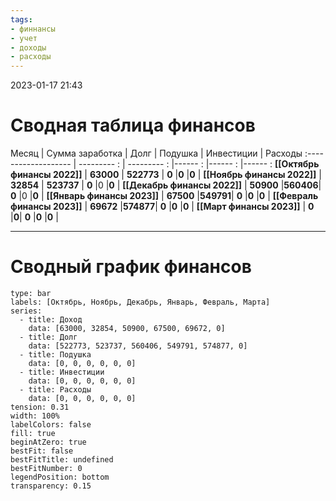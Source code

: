 ```yaml
---
tags:
- финнансы
- учет
- доходы
- расходы
---
```


2023-01-17
21:43

# Сводная таблица финансов

Месяц | Сумма заработка | Долг | Подушка | Инвестиции | Расходы
:------------------- | --------- : | --------- : |------ : |------ : |------ :
**[[Октябрь финансы 2022]]** | **63000** | **522773** | **0** |**0** |**0** |
**[[Ноябрь финансы 2022]]** | **32854** | **523737** | **0** |0 |**0** |
**[[Декабрь финансы 2022]]** | **50900** |**560406**| **0** |0 |**0** |
**[[Январь финансы 2023]]** | **67500** |**549791**| **0** |**0** |**0** |
**[[Февраль финансы 2023]]** | **69672** |**574877**| **0** |**0** |**0** |
**[[Март финансы 2023]]** | **0** |**0**| **0** |**0** |**0** |

---
# Сводный график финансов

```chart
type: bar
labels: [Октябрь, Ноябрь, Декабрь, Январь, Февраль, Марта]
series:
  - title: Доход
    data: [63000, 32854, 50900, 67500, 69672, 0]
  - title: Долг
    data: [522773, 523737, 560406, 549791, 574877, 0]
  - title: Подушка
    data: [0, 0, 0, 0, 0, 0]
  - title: Инвестиции
    data: [0, 0, 0, 0, 0, 0]
  - title: Расходы
    data: [0, 0, 0, 0, 0, 0]
tension: 0.31
width: 100%
labelColors: false
fill: true
beginAtZero: true
bestFit: false
bestFitTitle: undefined
bestFitNumber: 0
legendPosition: bottom
transparency: 0.15
```
